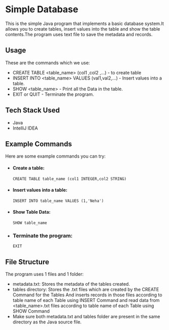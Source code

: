 # Simple Database
This is the simple Java program that implements a basic database system.It allows you to create tables, insert values into the table and show the table contents.The program uses text file to save the metadata and records. 

## Usage
These are the commands which we use:
- CREATE TABLE <table_name> (col1 <datatype>,col2 <datatype>,...) - to create table
- INSERT INTO <table_name> VALUES (val1,val2,...) - Insert values into a table.
- SHOW <table_name> - Print all the Data in the table.
- EXIT or QUIT - Terminate the program.

## Tech Stack Used
  - Java
  - IntelliJ IDEA

## Example Commands
Here are some example commands you can try:

- #### Create a table:
    ```
    CREATE TABLE table_name (col1 INTEGER,col2 STRING)
    ```
  
- #### Insert values into a table:
    ```
    INSERT INTO table_name VALUES (1,'Neha')
    ```
- #### Show Table Data:
    ```
    SHOW table_name
    ```

- ### Terminate the program:
    ```
    EXIT
    ```
  
## File Structure
The program uses 1 files and 1 folder:<br>
- metadata.txt: Stores the metadata of the tables created.<br>
- tables directory: Stores the .txt files which are created by the CREATE Command for the Tables And inserts records in those files according to table name of each Table using INSERT Command and read data from <table_name>.txt files according to table name of each Table using SHOW Command<br>
- Make sure both metadata.txt and tables folder are present in the same directory as the Java source file.

 
    
